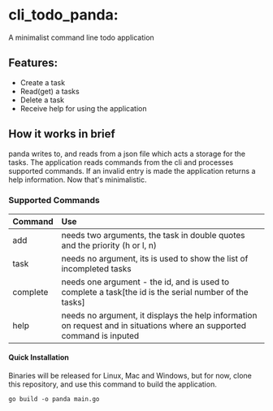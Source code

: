 # cli_todo_panda:
A minimalist command line todo application

## Features:
- Create a task
- Read(get) a tasks
- Delete a task
- Receive help for using the application


## How it works in brief
panda writes to, and reads from a json file which acts a storage for the tasks.
The application reads commands from the cli and processes supported commands.
If an invalid entry is made the application returns a help information.
Now that's minimalistic.

### Supported Commands
| Command | Use    |
| :---| :---                                                            |
| add | needs two arguments, the task in double quotes and the priority (h or l, n) |
| task | needs no argument, its is used to show the list of incompleted tasks |
| complete | needs one argument - the id, and is used to complete a task[the id is the serial number of the tasks] |
| help | needs no argument, it displays the help information on request and in situations where an supported command is inputed |


#### Quick Installation
Binaries will be released for Linux, Mac and Windows, but for now, clone this repository, and use this command to build the application.
```
go build -o panda main.go
```